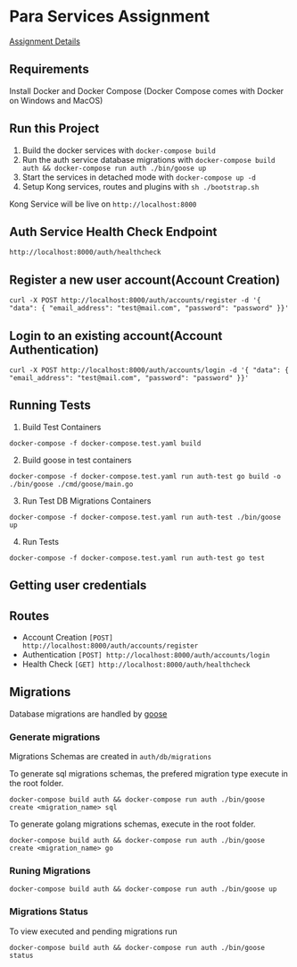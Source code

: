# Para Services Assignment

[Assignment Details](https://github.com/ParaServices/coding-challenge-golang)

## Requirements

Install Docker and Docker Compose (Docker Compose comes with Docker on Windows and MacOS)

## Run this Project

1. Build the docker services with `docker-compose build`
2. Run the auth service  database migrations with `docker-compose build auth && docker-compose run auth ./bin/goose up`
3. Start the services  in detached mode with `docker-compose up -d`
4. Setup Kong services, routes and plugins with `sh ./bootstrap.sh`

Kong Service will be live on `http://localhost:8000`

## Auth Service Health Check Endpoint

`http://localhost:8000/auth/healthcheck`

## Register a new user account(Account Creation)

```
curl -X POST http://localhost:8000/auth/accounts/register -d '{ "data": { "email_address": "test@mail.com", "password": "password" }}'
```

## Login to an existing account(Account Authentication)

```
curl -X POST http://localhost:8000/auth/accounts/login -d '{ "data": { "email_address": "test@mail.com", "password": "password" }}'
```

## Running Tests

1. Build Test Containers
```
docker-compose -f docker-compose.test.yaml build
```

2. Build goose in test containers 
```
docker-compose -f docker-compose.test.yaml run auth-test go build -o ./bin/goose ./cmd/goose/main.go
```

3. Run Test DB Migrations Containers
```
docker-compose -f docker-compose.test.yaml run auth-test ./bin/goose up
```

4. Run Tests

```
docker-compose -f docker-compose.test.yaml run auth-test go test
```


## Getting user credentials

## Routes
- Account Creation  `[POST] http://localhost:8000/auth/accounts/register`
- Authentication `[POST] http://localhost:8000/auth/accounts/login`
- Health Check `[GET] http://localhost:8000/auth/healthcheck`

## Migrations
Database migrations are handled by [goose](https://github.com/pressly/goose)

### Generate migrations

Migrations Schemas are created in `auth/db/migrations`

To generate sql migrations schemas, the prefered migration type execute in the root folder.
```
docker-compose build auth && docker-compose run auth ./bin/goose create <migration_name> sql
```

To generate golang migrations schemas, execute in the root folder.
```
docker-compose build auth && docker-compose run auth ./bin/goose create <migration_name> go
```

### Runing Migrations

```
docker-compose build auth && docker-compose run auth ./bin/goose up
```

### Migrations Status

To view executed and pending migrations run
```
docker-compose build auth && docker-compose run auth ./bin/goose status
```

